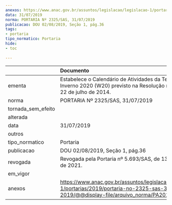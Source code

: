 ```yaml
---
anexos: https://www.anac.gov.br/assuntos/legislacao/legislacao-1/portarias/2019/portaria-no-2325-sas-31-07-2019/@@display-file/arquivo_norma/PA2019-2325.pdf
data: 31/07/2019
norma: PORTARIA Nº 2325/SAS, 31/07/2019
publicacao: DOU 02/08/2019, Seção 1, pág.36
tags:
- portaria
tipo_normatico: Portaria
hide: 
- toc 
 
---
```


|                    | Documento                                                                                                                                            |
|:-------------------|:-----------------------------------------------------------------------------------------------------------------------------------------------------|
| ementa             | Estabelece o Calendário de Atividades da Temporada de Inverno 2020 (W20) previsto na Resolução nº 338, de 22 de julho de 2014.                       |
| norma              | PORTARIA Nº 2325/SAS, 31/07/2019                                                                                                                     |
| tornada_sem_efeito |                                                                                                                                                      |
| alterada           |                                                                                                                                                      |
| data               | 31/07/2019                                                                                                                                           |
| outros             |                                                                                                                                                      |
| tipo_normatico     | Portaria                                                                                                                                             |
| publicacao         | DOU 02/08/2019, Seção 1, pág.36                                                                                                                      |
| revogada           | Revogada pela Portaria nº 5.693/SAS, de 13 de agosto de 2021.                                                                                        |
| em_vigor           |                                                                                                                                                      |
| anexos             | https://www.anac.gov.br/assuntos/legislacao/legislacao-1/portarias/2019/portaria-no-2325-sas-31-07-2019/@@display-file/arquivo_norma/PA2019-2325.pdf |